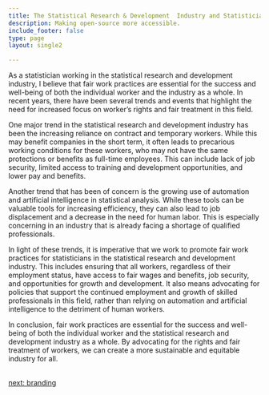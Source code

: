 ```yaml
---
title: The Statistical Research & Development  Industry and Statistician Workers' Rights
description: Making open-source more accessible.
include_footer: false
type: page
layout: single2

---
```



<p>
As a statistician working in the statistical research and development industry, I believe that fair work practices are essential for the success and well-being of both the individual worker and the industry as a whole. In recent years, there have been several trends and events that highlight the need for increased focus on worker’s rights and fair treatment in this field.

One major trend in the statistical research and development industry has been the increasing reliance on contract and temporary workers. While this may benefit companies in the short term, it often leads to precarious working conditions for these workers, who may not have the same protections or benefits as full-time employees. This can include lack of job security, limited access to training and development opportunities, and lower pay and benefits.

Another trend that has been of concern is the growing use of automation and artificial intelligence in statistical analysis. While these tools can be valuable tools for increasing efficiency, they can also lead to job displacement and a decrease in the need for human labor. This is especially concerning in an industry that is already facing a shortage of qualified professionals.

In light of these trends, it is imperative that we work to promote fair work practices for statisticians in the statistical research and development industry. This includes ensuring that all workers, regardless of their employment status, have access to fair wages and benefits, job security, and opportunities for growth and development. It also means advocating for policies that support the continued employment and growth of skilled professionals in this field, rather than relying on automation and artificial intelligence to the detriment of human workers.

In conclusion, fair work practices are essential for the success and well-being of both the individual worker and the statistical research and development industry as a whole. By advocating for the rights and fair treatment of workers, we can create a more sustainable and equitable industry for all.

<br>
<a href="https://workdojos.com/statistician/branding">next: branding</a>
</p>